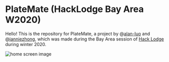 # PlateMate (HackLodge Bay Area W2020)

Hello! This is the repository for PlateMate, a project by @[alan-luo](https://github.com/alan-luo) and @[janniezhong](https://github.com/janniezhong), which was made during the Bay Area session of [Hack Lodge](https://hacklodge.org/) during winter 2020.


<img src="/janniezhong/platemate/raw/master/janniezhong/platemate/raw/master/_docs/homescreen.png" alt="home screen image" style="max-width:300px;">